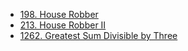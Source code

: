 - [198. House Robber](198.py)
- [213. House Robber II](213.py)
- [1262. Greatest Sum Divisible by Three](1262.py)